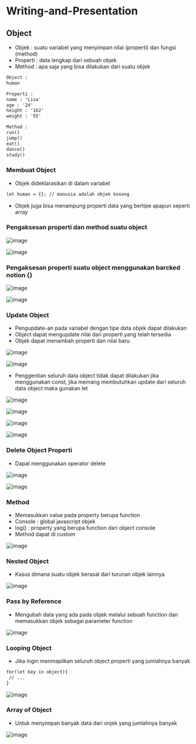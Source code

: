# Writing-and-Presentation
## **Object**
- Objek : suatu variabel yang menyimpan nilai (properti) dan fungsi (method)
- Properti : data lengkap dari sebuah objek
- Method : apa saja yang bisa dilakukan dari suatu objek

```html
Object : 
human

Properti : 
name : 'Lisa'
age : '24'
height : '162'
weight : '55'

Method :
run()
jump()
eat()
dance()
study()
```

### **Membuat Object**
- Objek dideklarasikan di dalam variabel
```html
let human = {}; // manusia adalah objek kosong
```
- Objek juga bisa menampung properti data yang bertipe apapun seperti array

### **Pengaksesan properti dan method suatu object**

![image](https://user-images.githubusercontent.com/85721113/194734305-8f8491df-b698-47be-abae-6bc1d730ab7d.png)

![image](https://user-images.githubusercontent.com/85721113/194734308-b7fa79e8-5dbb-462e-85c3-7cead6ad5a20.png)

### **Pengaksesan properti suatu object menggunakan barcked notion {}**

![image](https://user-images.githubusercontent.com/85721113/194734431-a7b01328-4337-4373-9c97-1af006cb813f.png)

![image](https://user-images.githubusercontent.com/85721113/194734442-cdbe9480-7c24-4635-a251-a8922d48c13b.png)

### **Update Object**
- Pengupdate-an pada variabel dengan tipe data objek dapat dilakukan
- Object dapat mengupdate nilai dari properti yang telah tersedia
- Objek dapat menambah properti dan nilai baru

![image](https://user-images.githubusercontent.com/85721113/194735577-3a341089-2dc9-434c-a0a4-ca1262c58343.png)

![image](https://user-images.githubusercontent.com/85721113/194735586-4b6d8f12-efa3-417a-848d-17b0a5b3b000.png)

- Penggentian seluruh data object tidak dapat dilakukan jika menggunakan const, jika memang membutuhkan update dari seluruh data object maka gunakan let

![image](https://user-images.githubusercontent.com/85721113/194735820-22f5f686-d851-4be9-bdf9-d9b6fa68ac98.png)

![image](https://user-images.githubusercontent.com/85721113/194735816-ccfbaa0d-009b-4960-b090-8f05a52c5b2d.png)

![image](https://user-images.githubusercontent.com/85721113/194735852-dbb3c9b7-8539-4215-9584-3645aabd4588.png)

![image](https://user-images.githubusercontent.com/85721113/194735904-054b343f-2409-4d15-9142-8c930f2b7010.png)

### **Delete Object Properti**
- Dapat menggunakan operator delete

![image](https://user-images.githubusercontent.com/85721113/194735941-7703671b-c6b8-4b43-b750-fe454cf7f1c8.png)

![image](https://user-images.githubusercontent.com/85721113/194735946-7dbf4ebb-6cae-4e7f-aa7d-d30c387727dc.png)

### **Method**
- Memasukkan value pada property berupa function
- Console : global javascript objek
- log() : property yang berupa function dari object console
- Method dapat di custom

![image](https://user-images.githubusercontent.com/85721113/194738708-f75fd32e-3e27-4326-9058-4aac8ca5cfab.png)

### **Nested Object**
- Kasus dimana suatu objek berasal dari turunan objek lainnya

![image](https://user-images.githubusercontent.com/85721113/194739003-d9e45a84-2805-4e75-85c4-db4838ff761b.png)

### **Pass by Reference**
- Mengubah data yang ada pada objek melalui sebuah function dan memasukkan objek sebagai parameter function

![image](https://user-images.githubusercontent.com/85721113/194739187-a2264a6e-b0c0-432b-809f-c2e10c42b334.png)

### **Looping Object**
- Jika ingin menmapilkan seluruh object properti yang jumlahnya banyak

```html
for(let key in object){
 // ...
}
```

![image](https://user-images.githubusercontent.com/85721113/194739324-923932df-7109-404f-9224-3cfdf0259c80.png)


### **Array of Object**
- Untuk menyimpan banyak data dari onjek yang jumlahnya banyak

![image](https://user-images.githubusercontent.com/85721113/194739467-893a6a25-5278-4f91-bf1a-364e97462101.png)


















